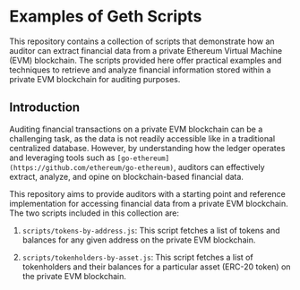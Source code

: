 # Examples of Geth Scripts
This repository contains a collection of scripts that demonstrate how an auditor can extract financial data from a private Ethereum Virtual Machine (EVM) blockchain. The scripts provided here offer practical examples and techniques to retrieve and analyze financial information stored within a private EVM blockchain for auditing purposes.

## Introduction

Auditing financial transactions on a private EVM blockchain can be a challenging task, as the data is not readily accessible like in a traditional centralized database. However, by understanding how the ledger operates and leveraging tools such as `[go-ethereum](https://github.com/ethereum/go-ethereum)`, auditors can effectively extract, analyze, and opine on blockchain-based financial data.

This repository aims to provide auditors with a starting point and reference implementation for accessing financial data from a private EVM blockchain. The two scripts included in this collection are:

1. `scripts/tokens-by-address.js`: This script fetches a list of tokens and balances for any given address on the private EVM blockchain.

2. `scripts/tokenholders-by-asset.js`: This script fetches a list of tokenholders and their balances for a particular asset (ERC-20 token) on the private EVM blockchain.
